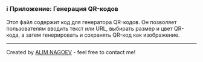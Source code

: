### ℹ️ Приложение: Генерация QR-кодов

Этот файл содержит код для генератора QR-кодов. Он позволяет пользователям вводить текст или URL, выбирать размер и цвет QR-кода, а затем генерировать и сохранять QR-код как изображение.
 
-----
Created by [ALIM NAGOEV](https://github.com/nagoev-id) - feel free to contact me!

